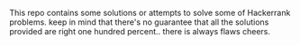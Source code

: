This repo contains some solutions or attempts to solve some of Hackerrank problems. 
keep in mind that there's no guarantee that all the solutions provided are right one hundred percent.. there is always flaws 
cheers.
